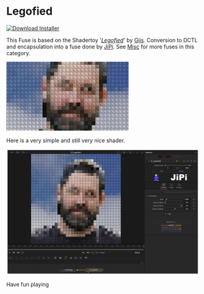 # Legofied
<a href="Legofied-Installer.lua" download><img alt="Download Installer" src="https://img.shields.io/static/v1?label=Download&message=Legofied-Installer.lua&color=blue" /></a>

This Fuse is based on the Shadertoy '_[Legofied](https://www.shadertoy.com/view/XtBSzy)_' by [Gijs](https://www.shadertoy.com/user/Gijs). Conversion to DCTL and encapsulation into a fuse done by [JiPi](../../Site/Profiles/JiPi.md). See [Misc](README.md) for more fuses in this category.

[![Legofied Thumbnail](Legofied.png)](https://www.shadertoy.com/view/XtBSzy "View on Shadertoy.com")



<!-- +++ DO NOT REMOVE THIS COMMENT +++ DO NOT ADD OR EDIT ANY TEXT BEFORE THIS LINE +++ IT WOULD BE A REALLY BAD IDEA +++ -->

Here is a very simple and still very nice shader.

[![Legofied](Legofied_screenshot.png)](Legofied.fuse)


Have fun playing

<!-- +++ DO NOT REMOVE THIS COMMENT +++ DO NOT EDIT ANY TEXT THAT COMES AFTER THIS LINE +++ TRUST ME: JUST DON'T DO IT +++ -->

